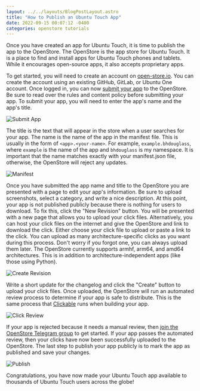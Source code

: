 ```yaml
---
layout: ../../layouts/BlogPostLayout.astro
title: "How to Publish an Ubuntu Touch App"
date: 2022-09-15 00:07:12 -0400
categories: openstore tutorials
---
```


Once you have created an app for Ubuntu Touch, it is time to publish the app to
the OpenStore. The OpenStore is the app store for Ubuntu Touch. It is a place
to find and install apps for Ubuntu Touch phones and tablets. While it encourages
open-source apps, it also accepts proprietary apps.

To get started, you will need to create an account on [open-store.io](https://open-store.io/login).
You can create the account using an existing GitHub, GitLab, or Ubuntu One account.
Once logged in, you can now [submit your app](https://open-store.io/submit) to the OpenStore.
Be sure to read over the rules and content policy before submitting your app.
To submit your app, you will need to enter the app's name and the app's title.

![Submit App](/images/blog/openstore/submit-tutorial/submit.jpg)

The title is the text that will appear in the store when a user searches for your
app. The name is the name of the app in the manifest file. This is usually in the
form of `<app>.<your-name>`. For example, `example.bhdouglass`, where `example`
is the name of the app and `bhdouglass` is my namespace. It is important that
the name matches exactly with your manifest.json file, otherwise, the OpenStore will
reject any updates.

![Manifest](/images/blog/openstore/submit-tutorial/manifest.jpg)

Once you have submitted the app name and title to the OpenStore you are presented
with a page to edit your app's information. Be sure to upload screenshots, select
a category, and write a nice description. At this point, your app is not published
publicly because there is nothing for users to download. To fix this, click
the "New Revision" button. You will be presented with a new page that allows you
to upload your click files. Alternatively, you can host your click files on the internet
and give the OpenStore and link to download the click. Either choose your click file
to upload or paste a link to the click. You can upload as many architecture-specific
clicks as you want during this process. Don't worry if you forgot one, you can always
upload them later. The OpenStore currently supports armhf, arm64, and amd64 architectures.
This is in addition to architecture-independent apps (like those using Python).

![Create Revision](/images/blog/openstore/submit-tutorial/create-revision.jpg)

Write a short update for the changelog and click the "Create" button to upload
your click files. Once uploaded, the OpenStore will run an automated review
process to determine if your app is safe to distribute. This is the same process
that [Clickable](https://clickable-ut.dev/) runs when building your app.

![Click Review](/images/blog/openstore/submit-tutorial/click-review.jpg)

If your app is rejected because it needs a manual review, then
[join the OpenStore Telegram group](https://open-store.io/telegram) to get started.
If your app passes the automated review, then your clicks have now been successfully
uploaded to the OpenStore. The last step to publish your app publicly is to mark
the app as published and save your changes.

![Publish](/images/blog/openstore/submit-tutorial/publish.jpg)

Congratulations, you have now made your Ubuntu Touch app available to thousands
of Ubuntu Touch users across the globe!

